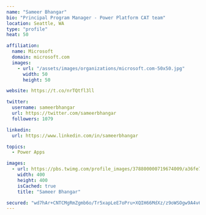 ```yaml
---
name: "Sameer Bhangar"
bio: "Principal Program Manager - Power Platform CAT team"
location: Seattle, WA
type: "profile"
heat: 50

affiliation:
  name: Microsoft
  domain: microsoft.com
  images:
    - url: "/assets/images/organizations/microsoft.com-50x50.jpg"
      width: 50
      height: 50

website: https://t.co/nrTQtfl3ll

twitter:
  username: sameerbhangar
  url: https://twitter.com/sameerbhangar
  followers: 1079

linkedin:
  url: https://www.linkedin.com/in/sameerbhangar

topics:
  - Power Apps

images:
  - url: https://pbs.twimg.com/profile_images/378800000719674009/a36fe7ddfab1778b76e5793772e43798_400x400.jpeg
    width: 400
    height: 400
    isCached: true
    title: "Sameer Bhangar"

secured: "wd7hAr+CNTCMgRmZgmb6o/Tr5xapLeE7oPru+XQIH66MdXz/z9oWSOgw9A4v6VCZgeY8LbZ9m7vSOwqRgKVoq1pCWlzNaqikOe2FMeguGe4pgVIE8+VuFmA9C4dFw1hiXsnRwZVwqSsJavrtLnbbCvx01Pzxnw3zZGxCXdB5M9BCtCij2ShGo90cyTA/1czg9tdSfbljeAOKR0tbYbVvVLCdYdKomN46MbAEhWQpxou930HdR8VjBCXAjzdml/kSu1eXtNf/mIj6EyhiYsk2PMzqrlFNCRKjvg2mdqTY++LzpdIEMImk//Uvyv476MfIBTndLsGZxk+UTl5tukEL29yhgdzCyFgJr9gc2N/JqFvO66Q3q1NwalWb8Am3ccmlklEgu2e+FvKLzG7QxM5qPEs9P9OjXF8TRCCjq/fCn0o=;BEE07Fu2Huyr/AK1l3GkvQ=="
---
```


